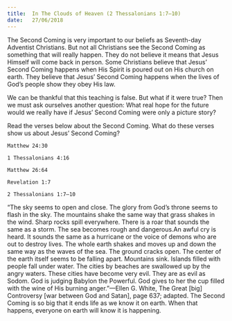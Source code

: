 ```yaml
---
title:  In The Clouds of Heaven (2 Thessalonians 1:7–10)
date:   27/06/2018
---
```


The Second Coming is very important to our beliefs as Seventh-day Adventist Christians. But not all Christians see the Second Coming as something that will really happen. They do not believe it means that Jesus Himself will come back in person. Some Christians believe that Jesus’ Second Coming happens when His Spirit is poured out on His church on earth. They believe that Jesus’ Second Coming happens when the lives of God’s people show they obey His law.

We can be thankful that this teaching is false. But what if it were true? Then we must ask ourselves another question: What real hope for the future would we really have if Jesus’ Second Coming were only a picture story?

Read the verses below about the Second Coming. What do these verses show us about Jesus’ Second Coming?

`Matthew 24:30`

`1 Thessalonians 4:16`

`Matthew 26:64`

`Revelation 1:7`

`2 Thessalonians 1:7–10`

“The sky seems to open and close. The glory from God’s throne seems to flash in the sky. The mountains shake the same way that grass shakes in the wind. Sharp rocks spill everywhere. There is a roar that sounds the same as a storm. The sea becomes rough and dangerous.An awful cry is heard. It sounds the same as a hurricane or the voice of demons who are out to destroy lives. The whole earth shakes and moves up and down the same way as the waves of the sea. The ground cracks open. The center of the earth itself seems to be falling apart. Mountains sink. Islands filled with people fall under water. The cities by beaches are swallowed up by the angry waters. These cities have become very evil. They are as evil as Sodom. God is judging Babylon the Powerful. God gives to her the cup filled with the wine of His burning anger.”—Ellen G. White, The Great [big] Controversy [war between God and Satan], page 637; adapted. The Second Coming is so big that it ends life as we know it on earth. When that happens, everyone on earth will know it is happening.
